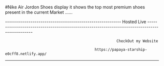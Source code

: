 #Nike Air Jordon Shoes display it shows the top most premium shoes present in the current Market ......

----------------------------------------------------------- Hosted Live -------------------------------------------------------------------------------------------------

                                                       CheckOut my Website
                                                       
                                             https://papaya-starship-e0cff8.netlify.app/
          
-------------------------------------------------------------------------------------------------------------------------------------------------------------------------
